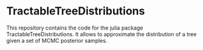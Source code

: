 # TractableTreeDistributions

This repository contains the code for the julia package TractableTreeDistributions. It allows to approximate the distribution of a tree given a set of MCMC posterior samples.
